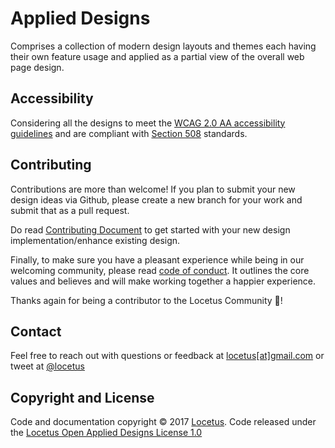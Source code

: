 # Applied Designs

Comprises a collection of modern design layouts and themes each having their own feature usage and applied as a partial view of the overall web page design.

## Accessibility

Considering all the designs to meet the [WCAG 2.0 AA accessibility guidelines](https://www.w3.org/TR/WCAG20/) and are compliant with [Section 508](https://www.section508.gov/) standards.

## Contributing

Contributions are more than welcome! If you plan to submit your new design ideas via Github, please create a new branch for your work and submit that as a pull request. 

Do read [Contributing Document](https://github.com/Locetus/applied-designs/blob/master/CONTRIBUTING.md) to get started with your new design implementation/enhance existing design. 

Finally, to make sure you have a pleasant experience while being in our welcoming community, please read [code of conduct](CODE_OF_CONDUCT.md). It outlines the core values and believes and will make working together a happier experience.

Thanks again for being a contributor to the Locetus Community :tada:!

## Contact

Feel free to reach out with questions or feedback at [locetus[at]gmail.com](mailto:locetus@gmail.com) or
tweet at [@locetus](https://twitter.com/locetus)

## Copyright and License

Code and documentation copyright © 2017 [Locetus](https://locetus.github.io/). Code released under the [Locetus Open Applied Designs License 1.0](https://github.com/locetus/applied-designs/blob/master/LICENSE)
